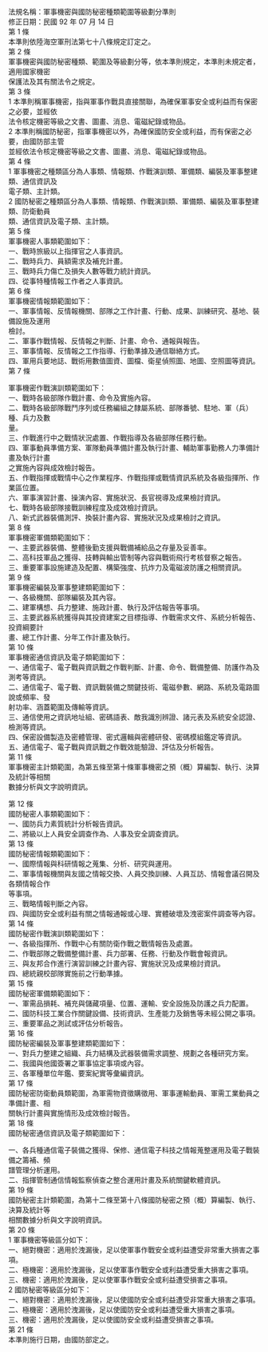 法規名稱：軍事機密與國防秘密種類範圍等級劃分準則  
修正日期：民國 92 年 07 月 14 日  
第 1 條  
本準則依陸海空軍刑法第七十八條規定訂定之。  
第 2 條  
軍事機密與國防秘密種類、範圍及等級劃分等，依本準則規定，本準則未規定者，適用國家機密  
保護法及其有關法令之規定。  
第 3 條  
1 本準則稱軍事機密，指與軍事作戰具直接關聯，為確保軍事安全或利益而有保密之必要，並經依  
法令核定機密等級之文書、圖畫、消息、電磁紀錄或物品。  
2 本準則稱國防秘密，指軍事機密以外，為確保國防安全或利益，而有保密之必要，由國防部主管  
並經依法令核定機密等級之文書、圖畫、消息、電磁紀錄或物品。  
第 4 條  
1 軍事機密之種類區分為人事類、情報類、作戰演訓類、軍備類、編裝及軍事整建類、通信資訊及  
電子類、主計類。  
2 國防秘密之種類區分為人事類、情報類、作戰演訓類、軍備類、編裝及軍事整建類、防衛動員  
類、通信資訊及電子類、主計類。  
第 5 條  
軍事機密人事類範圍如下：  
一、戰時旅級以上指揮官之人事資訊。  
二、戰時兵力、員額需求及補充計畫。  
三、戰時兵力傷亡及損失人數等戰力統計資訊。  
四、從事特種情報工作者之人事資訊。  
第 6 條  
軍事機密情報類範圍如下：  
一、軍事情報、反情報機關、部隊之工作計畫、行動、成果、訓練研究、基地、裝備設施及運用  
檢討。  
二、軍事作戰情報、反情報之判斷、計畫、命令、通報與報告。  
三、軍事情報、反情報之工作指導、行動準據及通信聯絡方式。  
四、軍用兵要地誌、戰術用數值圖資、圖檔、衛星偵照圖、地圖、空照圖等資訊。  
第 7 條  


軍事機密作戰演訓類範圍如下：  
一、戰時各級部隊作戰計畫、命令及實施內容。  
二、戰時各級部隊戰鬥序列或任務編組之隸屬系統、部隊番號、駐地、軍（兵）種、兵力及數  
量。  
三、作戰進行中之戰情狀況處置、作戰指導及各級部隊任務行動。  
四、軍事動員準備方案、軍隊動員準備計畫及執行計畫、輔助軍事勤務人力準備計畫及執行計畫  
之實施內容與成效檢討報告。  
五、作戰指揮或戰情中心之作業程序、作戰指揮或戰情資訊系統及各級指揮所、作業區位置。  
六、軍事演習計畫、操演內容、實施狀況、長官視導及成果檢討資訊。  
七、戰時各級部隊接戰訓練程度及成效檢討資訊。  
八、新式武器裝備測評、換裝計畫內容、實施狀況及成果檢討之資訊。  
第 8 條  
軍事機密軍備類範圍如下：  
一、主要武器裝備、整體後勤支援與戰備補給品之存量及妥善率。  
二、高科技軍品之獲得、技轉與輸出管制等內容與戰術飛行考核督察之報告。  
三、重要軍事設施建造及配置、構築強度、抗炸力及電磁波防護之相關資訊。  
第 9 條  
軍事機密編裝及軍事整建類範圍如下：  
一、各級機關、部隊編裝及其內容。  
二、建軍構想、兵力整建、施政計畫、執行及評估報告等事項。  
三、主要武器系統獲得與其投資建案之目標指導、作戰需求文件、系統分析報告、投資綱要計  
畫、總工作計畫、分年工作計畫及執行。  
第 10 條  
軍事機密通信資訊及電子類範圍如下：  
一、通信電子、電子戰與資訊戰之作戰判斷、計畫、命令、戰備整備、防護作為及測考等資訊。  
二、通信電子、電子戰、資訊戰裝備之關鍵技術、電磁參數、網路、系統及電路圖說或頻率、發  
射功率、涵蓋範圍及傳輸等資訊。  
三、通信使用之資訊地址組、密碼語表、敵我識別辨證、諸元表及系統安全認證、檢測等資訊。  
四、保密設備製造及密體管理、密式邏輯與密體研發、密碼模組鑑定等資訊。  
五、通信電子、電子戰與資訊戰之作戰效能驗證、評估及分析報告。  
第 11 條  
軍事機密主計類範圍，為第五條至第十條軍事機密之預（概）算編製、執行、決算及統計等相關  
數據分析與文字說明資訊。  


第 12 條  
國防秘密人事類範圍如下：  
一、國防兵力素質統計分析報告資訊。  
二、將級以上人員安全調查作為、人事及安全調查資訊。  
第 13 條  
國防秘密情報類範圍如下：  
一、國際情報與科研情報之蒐集、分析、研究與運用。  
二、軍事情報機關與友國之情報交換、人員交換訓練、人員互訪、情報會議召開及各類情報合作  
等事項。  
三、戰略情報判斷之內容。  
四、與國防安全或利益有關之情報通報或心理、實體破壞及洩密案件調查等內容。  
第 14 條  
國防秘密作戰演訓類範圍如下：  
一、各級指揮所、作戰中心有關防衛作戰之戰情報告及處置。  
二、作戰部隊之戰備整備計畫、兵力部署、任務、行動及作戰會報資訊。  
三、與友邦合作進行演習訓練之計畫內容、實施狀況及成果檢討資訊。  
四、總統親校部隊實施前之行動準據。  
第 15 條  
國防秘密軍備類範圍如下：  
一、軍需品損耗、補充與儲藏項量、位置、運輸、安全設施及防護之兵力配置。  
二、國防科技工業合作關鍵設備、技術資訊、生產能力及銷售等未經公開之事項。  
三、重要軍品之測試或評估分析報告。  
第 16 條  
國防秘密編裝及軍事整建類範圍如下：  
一、對兵力整建之組織、兵力結構及武器裝備需求調整、規劃之各種研究方案。  
二、我國與他國簽署之軍事協定事項或內容。  
三、各軍種單位年鑑、要案紀實等彙編資訊。  
第 17 條  
國防秘密防衛動員類範圍，為軍需物資徵購徵用、軍事運輸動員、軍需工業動員之準備計畫、相  
關執行計畫與實施情形及成效檢討報告。  
第 18 條  
國防秘密通信資訊及電子類範圍如下：  


一、各兵種通信電子裝備之獲得、保修、通信電子科技之情報蒐整運用及電子戰裝備之籌補、頻  
譜管理分析運用。  
二、指揮管制通信情報監察偵查之整合運用計畫及系統關鍵軟體資訊。  
第 19 條  
國防秘密主計類範圍，為第十二條至第十八條國防秘密之預（概）算編製、執行、決算及統計等  
相關數據分析與文字說明資訊。  
第 20 條  
1 軍事機密等級區分如下：  
一、絕對機密：適用於洩漏後，足以使軍事作戰安全或利益遭受非常重大損害之事項。  
二、極機密：適用於洩漏後，足以使軍事作戰安全或利益遭受重大損害之事項。  
三、機密：適用於洩漏後，足以使軍事作戰安全或利益遭受損害之事項。  
2 國防秘密等級區分如下：  
一、絕對機密：適用於洩漏後，足以使國防安全或利益遭受非常重大損害之事項。  
二、極機密：適用於洩漏後，足以使國防安全或利益遭受重大損害之事項。  
三、機密：適用於洩漏後，足以使國防安全或利益遭受損害之事項。  
第 21 條  
本準則施行日期，由國防部定之。  


